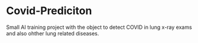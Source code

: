 # Covid-Prediciton
Small AI training project with the object to detect COVID in lung x-ray exams and also ohther lung related diseases.
